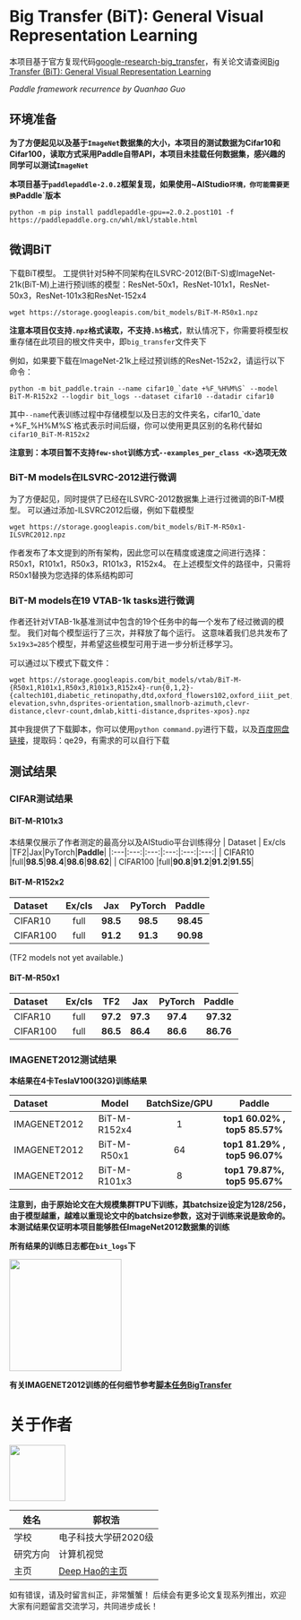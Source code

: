 # Big Transfer (BiT): General Visual Representation Learning

本项目基于官方复现代码[google-research-big_transfer](https://github.com/google-research/big_transfer)，有关论文请查阅[Big Transfer (BiT): General Visual Representation Learning](https://arxiv.org/abs/1912.11370)

*Paddle framework recurrence by Quanhao Guo*


## 环境准备

**为了方便起见以及基于`ImageNet`数据集的大小，本项目的测试数据为Cifar10和Cifar100，读取方式采用Paddle自带API，本项目未挂载任何数据集，感兴趣的同学可以测试`ImageNet`**

**本项目基于`paddlepaddle-2.0.2`框架复现，如果使用~AIStudio`环境，你可能需要更换`Paddle`版本**
```
python -m pip install paddlepaddle-gpu==2.0.2.post101 -f https://paddlepaddle.org.cn/whl/mkl/stable.html
```

## 微调BiT

下载BiT模型。 工提供针对5种不同架构在ILSVRC-2012(BiT-S)或ImageNet-21k(BiT-M)上进行预训练的模型：ResNet-50x1，ResNet-101x1，ResNet-50x3，ResNet-101x3和ResNet-152x4
```
wget https://storage.googleapis.com/bit_models/BiT-M-R50x1.npz
```
**注意本项目仅支持`.npz`格式读取，不支持`.h5`格式**，默认情况下，你需要将模型权重存储在此项目的根文件夹中，即`big_transfer`文件夹下

例如，如果要下载在ImageNet-21k上经过预训练的ResNet-152x2，请运行以下命令：
```
python -m bit_paddle.train --name cifar10_`date +%F_%H%M%S` --model BiT-M-R152x2 --logdir bit_logs --dataset cifar10 --datadir cifar10
```
其中`--name`代表训练过程中存储模型以及日志的文件夹名，cifar10_\`date +%F_%H%M%S\`格式表示时间后缀，你可以使用更具区别的名称代替如`cifar10_BiT-M-R152x2`

**注意到：本项目暂不支持`few-shot`训练方式`--examples_per_class <K>`选项无效**

### BiT-M models在ILSVRC-2012进行微调

为了方便起见，同时提供了已经在ILSVRC-2012数据集上进行过微调的BiT-M模型。 可以通过添加-ILSVRC2012后缀，例如下载模型
```
wget https://storage.googleapis.com/bit_models/BiT-M-R50x1-ILSVRC2012.npz
```

作者发布了本文提到的所有架构，因此您可以在精度或速度之间进行选择：R50x1，R101x1，R50x3，R101x3，R152x4。 在上述模型文件的路径中，只需将R50x1替换为您选择的体系结构即可

### BiT-M models在19 VTAB-1k tasks进行微调

作者还针对VTAB-1k基准测试中包含的19个任务中的每一个发布了经过微调的模型。 我们对每个模型运行了三次，并释放了每个运行。 这意味着我们总共发布了`5x19x3=285`个模型，并希望这些模型可用于进一步分析迁移学习。

可以通过以下模式下载文件：
```
wget https://storage.googleapis.com/bit_models/vtab/BiT-M-{R50x1,R101x1,R50x3,R101x3,R152x4}-run{0,1,2}-{caltech101,diabetic_retinopathy,dtd,oxford_flowers102,oxford_iiit_pet,resisc45,sun397,cifar100,eurosat,patch_camelyon,smallnorb-elevation,svhn,dsprites-orientation,smallnorb-azimuth,clevr-distance,clevr-count,dmlab,kitti-distance,dsprites-xpos}.npz
```
其中我提供了下载脚本，你可以使用`python command.py`进行下载，以及[百度网盘链接](https://pan.baidu.com/s/16P7zh3EZ7U32asm17tiaUA)，提取码：qe29，有需求的可以自行下载

## 测试结果

### CIFAR测试结果

#### BiT-M-R101x3

本结果仅展示了作者测定的最高分以及AIStudio平台训练得分
| Dataset  | Ex/cls |TF2|Jax|PyTorch|**Paddle**|
|:---|:---:|:---:|:---:|:---:|:---:|
| CIFAR10  |full|**98.5**|**98.4**|**98.6**|**98.62**|
| CIFAR100 |full|**90.8**|**91.2**|**91.2**|**91.55**|

#### BiT-M-R152x2

| Dataset  | Ex/cls |Jax|PyTorch|**Paddle**|
|:---|:---:|:---:|:---:|:---:|
|CIFAR10|full|**98.5**|**98.5**|**98.45**|
|CIFAR100|full|**91.2**|**91.3**|**90.98**|

(TF2 models not yet available.)

#### BiT-M-R50x1

|Dataset| Ex/cls |TF2|Jax|PyTorch|**Paddle**|
|:---|:---:|:---:|:---:|:---:|:---:|
|CIFAR10|full|**97.2**|**97.3**|**97.4**|**97.32**|
|CIFAR100|full|**86.5**|**86.4**|**86.6**|**86.76**|

### IMAGENET2012测试结果

**本结果在4卡TeslaV100(32G)训练结果**

|Dataset|Model|BatchSize/GPU|**Paddle**|
|:---|:---:|:---:|:---:|
|IMAGENET2012|BiT-M-R152x4|1|**top1 60.02% , top5 85.57%**|
|IMAGENET2012|BiT-M-R50x1|64|**top1 81.29% , top5 96.07%**|
|IMAGENET2012|BiT-M-R101x3|8|**top1 79.87%, top5 95.67%**|

**注意到，由于原始论文在大规模集群TPU下训练，其batchsize设定为128/256，由于模型越重，越难以重现论文中的batchsize参数，这对于训练来说是致命的。本测试结果仅证明本项目能够胜任ImageNet2012数据集的训练**

**所有结果的训练日志都在`bit_logs`下**

<img src="https://ai-studio-static-online.cdn.bcebos.com/b1401e8651c444d4aac5f148c57411cc8871afb1676345f69a37735143ed8427" width="200"/>

**有关IMAGENET2012训练的任何细节参考[脚本任务BigTransfer](https://aistudio.baidu.com/aistudio/clusterprojectdetail/2076715)**

# **关于作者**

<img src="https://ai-studio-static-online.cdn.bcebos.com/cb9a1e29b78b43699f04bde668d4fc534aa68085ba324f3fbcb414f099b5a042" width="100"/>


| 姓名        |  郭权浩                           |
| --------     | -------- | 
| 学校        | 电子科技大学研2020级     | 
| 研究方向     | 计算机视觉             | 
| 主页        | [Deep Hao的主页](https://blog.csdn.net/qq_39567427?spm=1000.2115.3001.5343) |
如有错误，请及时留言纠正，非常蟹蟹！
后续会有更多论文复现系列推出，欢迎大家有问题留言交流学习，共同进步成长！
